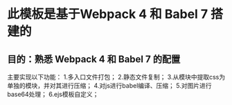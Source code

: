 # 此模板是基于Webpack 4 和 Babel 7 搭建的

## 目的：熟悉 Webpack 4 和 Babel 7 的配置

主要实现以下功能：
1.多入口文件打包；
2.静态文件复制；
3.从模块中提取css为单独的模块，并对其进行压缩；
4.对js进行babel编译、压缩；
5.对图片进行base64处理；
6.ejs模板自定义；